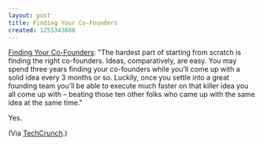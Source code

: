 ```yaml
--- 
layout: post
title: Finding Your Co-Founders
created: 1255343888
---
```

<p><a href="http://feedproxy.google.com/~r/Techcrunch/~3/WOsw5tuHYkw/">Finding Your Co-Founders</a>: "The hardest part of starting from scratch is finding the right co-founders. Ideas, comparatively, are easy. You may spend three years finding your co-founders while you’ll come up with a solid idea every 3 months or so. Luckily, once you settle into a great founding team you’ll be able to execute much faster on that killer idea you all come up with – beating those ten other folks who came up with the same idea at the same time."</p>

Yes.

<p>(Via <a href="http://www.techcrunch.com">TechCrunch</a>.)</p>

